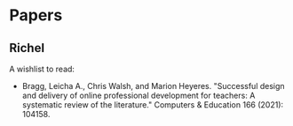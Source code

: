 # Papers

## Richel

A wishlist to read:

- Bragg, Leicha A., Chris Walsh, and Marion Heyeres.
  "Successful design and delivery of online professional development for
  teachers: A systematic review of the literature."
  Computers & Education 166 (2021): 104158.

